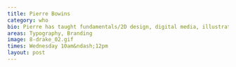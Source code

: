 ```yaml
---
title: Pierre Bowins
category: who
bio: Pierre has taught fundamentals/2D design, digital media, illustration, and multiple levels of graphic design and is currently teaching advanced typography and corporate design branding. He believes the computer is just one of the many tools to consider within a design solution.
areas: Typography, Branding
image: 8-drake_02.gif
times: Wednesday 10am&ndash;12pm
layout: post
---
```


